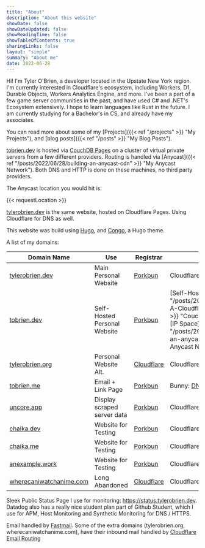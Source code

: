 ```yaml
---
title: "About"
description: "About this website"
showDate: false
showDateUpdated: false
showReadingTime: false
showTableOfContents: true
sharingLinks: false
layout: "simple"
summary: "About me"
date: 2022-06-28
---
```


Hi! I'm Tyler O'Brien, a developer located in the Upstate New York region. I'm currently interested in Cloudflare's ecosystem, including Workers, D1, Durable Objects, Workers Analytics Engine, and more. I've been a part of a few game server communities in the past, and have used C# and .NET's Ecosystem  extensively. I hope to learn languages like Rust in the future. I am currently studying for a Bachelor's in CS, and already have my associates.

You can read more about some of my [Projects]({{< ref "/projects" >}} "My Projects"), and [blog posts]({{< ref "/posts" >}} "My Blog Posts").

[tobrien.dev](https://tobrien.dev) is hosted via [CouchDB Pages](https://github.com/Tyler-OBrien/CouchDB-Pages) on a cluster of virtual private servers from a few different providers. Routing is handled via [Anycast]({{< ref "/posts/2022/06/28/building-an-anycast-cdn" >}} "My Anycast Network"). Both DNS and HTTP is done on these machines, no third party providers.

The Anycast location you would hit is:

{{< requestLocation >}}

[tylerobrien.dev](https://tylerobrien.dev) is the same website, hosted on Cloudflare Pages. Using Cloudflare for DNS as well.

This website was build using [Hugo](https://gohugo.io/), and [Congo](https://git.io/hugo-congo), a Hugo theme.

A list of my domains:

| Domain Name  | Use | Registrar | Host | Technologies | Notes |
| ----- | --------- | ----- | ---------- | ----------- | --------- |
| [tylerobrien.dev](https://tylerobrien.dev) | Main Personal Website | [Porkbun](https://porkbun.com/) | Cloudflare: [DNS](https://www.cloudflare.com/dns/) + [Pages](https://pages.cloudflare.com/) | [Hugo](https://gohugo.io/) + [Congo](https://git.io/hugo-congo) | [Source](https://github.com/Tyler-OBrien/personal_website)
| [tobrien.dev](https://tobrien.dev) | Self-Hosted Personal Website  | [Porkbun](https://porkbun.com/) | [Self-Hosted]({{< ref "/posts/2022/06/29/Building-A-Cloudflare-Pages-Clone" >}} "CouchDB Clone") on my [IP Space](({{< ref "/posts/2022/06/28/building-an-anycast-cdn" >}} "My Anycast Network") |  [Hugo](https://gohugo.io/) + [Congo](https://git.io/hugo-congo) | DNS: [PowerDNS](https://github.com/Tyler-OBrien/PowerDNS-Authoritative-CouchDB-Backend "Custom CouchDB PowerDNS Backend"), Webserver: [CouchDB Pages](https://github.com/Tyler-OBrien/CouchDB-Pages "CouchDB Pages, a Self-Hosted Cloudflare Pages Clone") |
| [tylerobrien.org](https://tylerobrien.org) | Personal Website Alt. | [Cloudflare](https://www.cloudflare.com/products/registrar/) | Cloudflare: [DNS](https://www.cloudflare.com/dns/) + [Pages](https://pages.cloudflare.com/) | [Hugo](https://gohugo.io/) + [Congo](https://git.io/hugo-congo) | 
| [tobrien.me](https://tobrien.me) | Email + Link Page | [Porkbun](https://porkbun.com/) | Bunny: [DNS](https://bunny.net/dns/) + [Storage](https://bunny.net/storage/) |  | Primary email domain
| [uncore.app](https://uncore.app) | Display scraped server data | [Porkbun](https://porkbun.com/) | Cloudflare [Pages](https://pages.cloudflare.com/) + [Tunnels](https://www.cloudflare.com/products/tunnel/) | [Next.js](https://nextjs.org/) - [MUI](https://mui.com/) | [Backend in C#](https://github.com/Tyler-OBrien/UncoreMetrics)
| [chaika.dev](https://chaika.dev) | Website for Testing | [Porkbun](https://porkbun.com/) | Cloudflare: [DNS](https://www.cloudflare.com/dns/) + [Pages](https://pages.cloudflare.com/) | [SvelteKit](https://kit.svelte.dev/) | Random Tests/Experiments
| [chaika.me](https://chaika.me) | Website for Testing | [Porkbun](https://porkbun.com/) | Cloudflare: [DNS](https://www.cloudflare.com/dns/) + [Pages](https://pages.cloudflare.com/) | [SvelteKit](https://kit.svelte.dev/) | Random Tests/Experiments
| [anexample.work](https://anexample.work) | Website for Testing | [Porkbun](https://porkbun.com/) | Cloudflare: [DNS](https://www.cloudflare.com/dns/) + [Workers](https://workers.cloudflare.com/) |  | Random Tests on Alt. CF Acct
| [wherecaniwatchanime.com](https://wherecaniwatchanime.com) | Long Abandoned | [Cloudflare](https://www.cloudflare.com/products/registrar/) | Cloudflare: [DNS](https://www.cloudflare.com/dns/) + [Pages](https://pages.cloudflare.com/) | [Gatsby](https://www.gatsbyjs.com/) | Indexable Pages for Anime Sites

Sleek Public Status Page I use for monitoring: https://status.tylerobrien.dev. Datadog also has a really nice student plan part of Github Student, which I use for APM, Host Monitoring and Synthetic Monitoring for DNS / HTTPS.

Email handled by [Fastmail](https://www.fastmail.com/). Some of the extra domains (tylerobrien.org, wherecaniwatchanime.com), have their inbound mail handled by [Cloudflare Email Routing](https://www.cloudflare.com/products/email-routing/)

